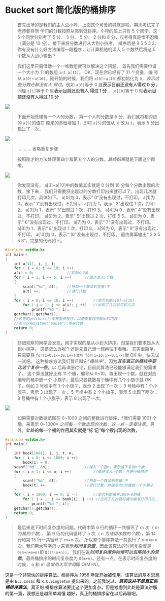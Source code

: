 # Bucket sort 简化版的桶排序

> 首先出场的是我们的主人公小哼，上面这个可爱的娃就是啦。期末考试完了老师要将同
> 学们的分数按照从高到低排序。小哼的班上只有 5 个同学，这 5 个同学分别考了 5 分、 3 分、
> 5 分、 2 分和 8 分，哎考得真是惨不忍睹（满分是 10 分）。接下来将分数进行从大到小排序，
> 排序后是 8 5 5 3 2。你有没有什么好方法编写一段程序，让计算机随机读入 5 个数然后将这
> 5 个数从大到小输出？

> 我们这里只需借助一个一维数组就可以解决这个问题。
> 首先我们需要申请一个大小为 11 的数组 `int a[11]`。 OK，现在你已经有了 11 个变量，编
> 号从 `a[0]`~`a[10]`。刚开始的时候，我们将 `a[0]`~`a[10]`都初始化为 `0`，*表示这些分数还都没有人*
> *得过*。例如 `a[0]`等于 0 就**表示目前还没有人得过 0 分**，同理 `a[1]`等于 0 就**表示目前还没有人**
> **得过 1 分**……`a[10]`等于 0 就**表示目前还没有人得过 10 分**

<img src="https://i.loli.net/2020/04/28/wOAFHD8ts4dIYRg.png" >

> 下面开始处理每一个人的分数， 第一个人的分数是 5 分，我们就将相对应的 `a[5]`的值在
> 原来的基础增加 1，即将 `a[5]`的值从` 0` 改为 `1`，表示 5 分出现过了一次。

<img src="https://i.loli.net/2020/04/28/UpwQzXfNulrEKJD.png" >

> ... ... ... 省略重复步骤
>
> 按照刚才的方法处理第四个和第五个人的分数。*最终结果*就是下面这个图啦。

<img src="https://i.loli.net/2020/04/28/QFoBN83HuhT54ZD.png" >

> 你发现没有， a[0]~a[10]中的数值其实就是 0 分到 10 分每个分数出现的次数。接下来，
> 我们只需要将出现过的分数打印出来就可以了，出现几次就打印几次，具体如下。
> a[0]为 0，表示“ 0”没有出现过，不打印。
> a[1]为 0，表示“ 1”没有出现过，不打印。
> a[2]为 1，表示“ 2”出现过 1 次，打印 2。
> a[3]为 1，表示“ 3”出现过 1 次，打印 3。
> a[4]为 0，表示“ 4”没有出现过，不打印。
> a[5]为 2，表示“ 5”出现过 2 次，打印 5 5。
> a[6]为 0，表示“ 6”没有出现过，不打印。
> a[7]为 0，表示“ 7”没有出现过，不打印。
> a[8]为 1，表示“ 8”出现过 1 次，打印 8。
> a[9]为 0，表示“ 9”没有出现过，不打印。
> a[10]为 0，表示“ 10”没有出现过，不打印。
> 最终屏幕输出“ 2 3 5 5 8”，完整的代码如下。

```c
#include <stdio.h>
int main()
{
	int a[11], i, j, t;
	for ( i = 0; i <= 10; i ++)
	a[i] = 0; 				//初始化为0
	for ( i = 1; i <= 5; i ++) 		//循环读入5个数
	{
    	scanf("%d", &t); 	//把每一个数读到变量t中
		a[t] ++; 			//进行计数
	}
	for ( i = 0; i <= 10; i ++) 		//依次判断a[0]~a[10]
		for ( j = 1; j <= a[i]; j ++) 	//出现了几次就打印几次
			printf("%d ", i);
	getchar();getchar();
	//这里的getchar();用来暂停程序，以便查看程序输出的内容
	//也可以用system("pause");等来代替
	return 0;
}
```

> 仔细观察的同学会发现，刚才实现的是从小到大排序。但是我们要求是从大到小排序，
> 这该怎么办呢？还是先自己想一想再往下看哦。
> 其实很简单。 只需要将 `for(i=0;i<=10;i++)改为 for(i=10;i>=0;i--)`就 OK 啦，快去试一试吧。
> 这种排序方法我们暂且叫它“*桶排序*”。因为***其实真正的桶排序要比这个复杂一些***，以
> 后再详细讨论，目前此算法已经能够满足我们的需求了。
> 这个算法就好比有 11 个桶，编号从 0~10。每出现一个数，就在对应编号的桶中放一个
> 小旗子，最后只要数数每个桶中有几个小旗子就 OK 了。例如 2 号桶中有 1 个小旗子，表示
> 2 出现了一次； 3 号桶中有 1 个小旗子，表示 3 出现了一次； 5 号桶中有 2 个小旗子，表示 5
> 出现了两次； 8 号桶中有 1 个小旗子，表示 8 出现了一次。

<img src="https://i.loli.net/2020/04/28/wFH3fJ8dp9ZKxz2.png" >

> 如果需要对数据范围在 0~1000 之间的整数进行排序，*我们需要 1001 个桶，来表示 0~1000*
> *之间每一个数出现的次数，这一点一定要注意*。另外，**此处的每一个桶的作用其实就是“标**
> **记”每个数出现的次数，**

```c
#include <stdio.h>
int main()
{
	int book[1001], i, j, t, n;
	for ( i = 0; i <= 1000; i ++)
		book[i] = 0;
	scanf("%d", &n);				//输入一个数n，表示接下来有n个数
	for ( i = 1; i <= n; i ++)			//循环读入n个数，并进行桶排序
	{
		scanf("%d", &t);	 		//把每一个数读到变量t中
		book[t] ++; 				//进行计数，对编号为t的桶放一个小旗子
	}
	for ( i = 1000; i >= 0; i --) 		//依次判断编号1000~0的桶
		for ( j = 1; j <= book[i]; j ++) //出现了几次就将桶的编号打印几次
			printf("%d ", i);
	getchar();getchar();
	return 0;
}
```

> 最后来说下时间复杂度的问题。代码中第 6 行的循环一共循环了 m 次（ *m 为桶的个数*），
> 第 9 行的代码循环了 n 次（ *n 为待排序数的个数*），第 14 行和第 15 行一共循环了 m+n 次。
> 所以整个排序算法一共执行了 `m+n+m+n` 次。我们用大写字母 `O` 来表示***时间复杂度***，因此该算法的时间复杂度是 `O(m+n+m+n)`即 `O(2*(m+n))`。 我们在说***时间复杂度的时候可以忽略较小的常数***，最终桶排序的时间复杂度为 `O(m+n)`。还有一点，在表示时间复杂度的时候， n 和 m
> *通常用大写字母*即 O(M+N)。

这是一个非常快的排序算法。桶排序从 1956 年就开始被使用，该算法的基本思想是由
`E.J.Issac` 和 `R.C.Singleton` 提出来的。之前我说过，***其实这并不是真正的桶排序算法***，真正的
桶排序算法要比这个更加复杂。但是考虑到此处是算法讲解的第一篇，我想还是越简单易懂
越好，真正的桶排序留在以后再聊吧。
